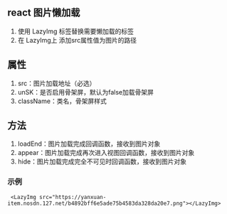 ## react 图片懒加载
 1. 使用 LazyImg 标签替换需要懒加载的标签
 2. 在 LazyImg上 添加src属性值为图片的路径

 ## 属性
  1. src：图片加载地址（必选）
  2. unSK：是否启用骨架屏，默认为false加载骨架屏
  3. className：类名，骨架屏样式
## 方法
  1. loadEnd：图片加载完成回调函数，接收到图片对象
  2. appear：图片加载完成再次进入视图回调函数，接收到图片对象
  3. hide：图片加载完成完全不可见时回调函数，接收到图片对象
### 示例
     <LazyImg src="https://yanxuan-item.nosdn.127.net/b4892bff6e5ade75b4583da328da20e7.png"></LazyImg>

